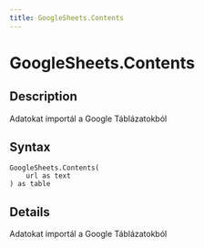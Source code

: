 ```yaml
---
title: GoogleSheets.Contents
---
```


# GoogleSheets.Contents


## Description

Adatokat importál a Google Táblázatokból


## Syntax

```powerquery
GoogleSheets.Contents(
    url as text
) as table
```


## Details

Adatokat importál a Google Táblázatokból


